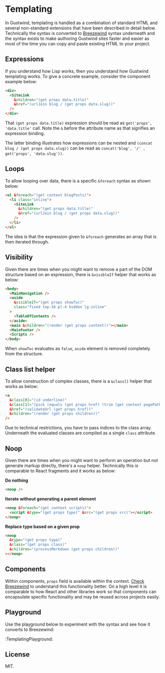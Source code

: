 # Templating

In Gustwind, templating is handled as a combination of standard HTML and several non-standard extensions that have been described in detail below. Technically the syntax is converted to [Breezewind](/breezewind) syntax underneath and the syntax exists to make authoring Gustwind sites faster and easier as most of the time you can copy and paste existing HTML to your project.

## Expressions

If you understand how Lisp works, then you understand how Gustwind templating works. To give a concrete example, consider the component example below:

```html
<div>
  <SiteLink
    &children="(get props data.title)"
    &href="(urlJoin blog / (get props data.slug))"
  />
</div>
```

That `(get props data.title)` expression should be read as `get('props', 'data.title'` call. Note the `&` before the attribute name as that signifies an expression binding.

The latter binding illustrates how expressions can be nested and `(concat blog / (get props data.slug))` can be read as `concat('blog', '/' , get('props', 'data.slug'))`.

## Loops

To allow looping over data, there is a specific `&foreach` syntax as shown below:

```html
<ul &foreach="(get context blogPosts)">
  <li class="inline">
    <SiteLink
      &children="(get props data.title)"
      &href="(urlJoin blog / (get props data.slug))"
    />
  </li>
</ul>
```

The idea is that the expression given to `&foreach` generates an array that is then iterated through.

## Visibility

Given there are times when you might want to remove a part of the DOM structure based on an expression, there is `&visibleIf` helper that works as below:

```html
<body>
  <MainNavigation />
  <aside
    &visibleIf="(get props showToc)"
    class="fixed top-16 pl-4 hidden lg:inline"
  >
    <TableOfContents />
  </aside>
  <main &children="(render (get props content))"></main>
  <MainFooter />
  <Scripts />
</body>
```

When `showToc` evaluates as `false`, `aside` element is removed completely from the structure.

## Class list helper

To allow construction of complex classes, there is a `&class[]` helper that works as below:

```html
<a
  &class[0]="(id underline)"
  &class[1]="(pick (equals (get props href) (trim (get context pagePath) /)) font-bold)"
  &href="(validateUrl (get props href))"
  &children="(render (get props children))"
/>
```

Due to technical restrictions, you have to pass indices to the class array. Underneath the evaluated classes are compiled as a single `class` attribute.

## Noop

Given there are times when you might want to perform an operation but not generate markup directly, there's a `noop` helper. Technically this is comparable to React fragments and it works as below:

**Do nothing**

```html
<noop />
```

**Iterate without generating a parent element**

```html
<noop &foreach="(get context scripts)">
  <script &type="(get props type)" &src="(get props src)"></script>
</noop>
```

**Replace type based on a given prop**

```html
<noop
  &type="(get props type)"
  &class="(get props class)"
  &children="(processMarkdown (get props children))"
></noop>
```

## Components

Within components, `props` field is available within the context. [Check Breezewind](/breezewind) to understand this functionality better. On a high level it is comparable to how React and other libraries work so that components can encapsulate specific functionality and may be reused across projects easily.

## Playground

Use the playground below to experiment with the syntax and see how it converts to Breezewind:

:TemplatingPlayground:

## License

MIT.
